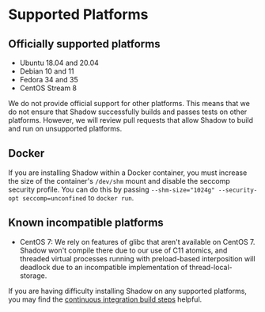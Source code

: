 # Supported Platforms

## Officially supported platforms

  + Ubuntu 18.04 and 20.04
  + Debian 10 and 11
  + Fedora 34 and 35
  + CentOS Stream 8

We do not provide official support for other platforms. This means that we do
not ensure that Shadow successfully builds and passes tests on other platforms.
However, we will review pull requests that allow Shadow to build and run on
unsupported platforms.

## Docker

If you are installing Shadow within a Docker container, you must increase the
size of the container's `/dev/shm` mount and disable the seccomp security
profile. You can do this by passing `--shm-size="1024g" --security-opt
seccomp=unconfined` to `docker run`.

## Known incompatible platforms

 * CentOS 7: We rely on features of glibc that aren't available on CentOS 7. Shadow won't compile there
 due to our use of C11 atomics, and threaded virtual processes running with
 preload-based interposition will deadlock due to an incompatible implementation
 of thread-local-storage.

If you are having difficulty installing Shadow on any supported platforms, you
may find the [continuous integration build
steps](https://github.com/shadow/shadow/blob/main/.github/workflows/run_tests.yml)
helpful.
